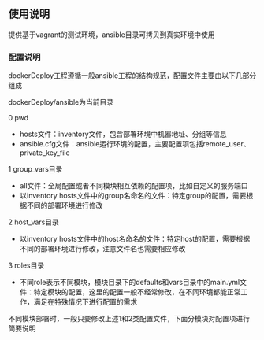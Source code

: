 ## 使用说明

提供基于vagrant的测试环境，ansible目录可拷贝到真实环境中使用

### 配置说明

dockerDeploy工程遵循一般ansible工程的结构规范，配置文件主要由以下几部分组成

dockerDeploy/ansible为当前目录

0 pwd

* hosts文件：inventory文件，包含部署环境中机器地址、分组等信息
* ansible.cfg文件：ansible运行环境的配置，主要配置项包括remote\_user、private\_key\_file

1 group_vars目录

* all文件：全局配置或者不同模块相互依赖的配置项，比如自定义的服务端口
* 以inventory hosts文件中的group名命名的文件：特定group的配置，需要根据不同的部署环境进行修改

2 host_vars目录

* 以inventory hosts文件中的host名命名的文件：特定host的配置，需要根据不同的部署环境进行修改，注意文件名也需要相应修改

3 roles目录

* 不同role表示不同模块，模块目录下的defaults和vars目录中的main.yml文件：特定模块的配置，这里的配置一般不经常修改，在不同环境都能正常工作，满足在特殊情况下进行配置的需求

不同模块部署时，一般只要修改上述1和2类配置文件，下面分模块对配置项进行简要说明
